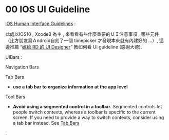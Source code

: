 # 00   IOS UI Guideline

[iOS Human Interface Guidelines](https://developer.apple.com/ios/human-interface-guidelines/overview/design-principles/) :

此處以IOS10 , Xcode8 為主 , 來看看有些什麼重要的ＵＩ注意事項 , 哪些元件 （比方朋友寫Ａndroid自刻了一個 timepicker 才發現本來就有內建好的 ...）, 這邊推薦 “[嫁給 RD 的 UI Designer](https://blog.akanelee.me/)” 教如何看 UI guideline \(感謝大德\).

UIBars :

Navigation Bars

Tab Bars 

* **use a tab bar to organize information at the app level**

Tool Bars

* **Avoid using a segmented control in a toolbar.**
  Segmented controls let people switch contexts, whereas a toolbar is specific to the current screen. If you need to provide a way to switch contexts, consider using a tab bar instead. See
  [Tab Bars](https://developer.apple.com/ios/human-interface-guidelines/ui-bars/tab-bars/)

.

